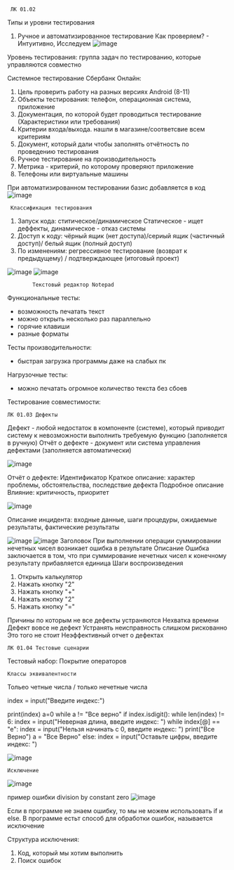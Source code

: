      ЛК 01.02
   Типы и уровни тестирования
1. Ручное и автоматизированное тестирование
Как проверяем? - Интуитивно, Исследуем
![image](https://user-images.githubusercontent.com/97594112/215049794-d181669e-35a7-4899-907c-97d0c6981ec0.png)

Уровень тестирования: группа задач по тестированию, которые управляются совместно

Системное тестирование Сбербанк Онлайн:
1. Цель проверить работу на разных версиях Android (8-11)
2. Объекты тестирования: телефон, операционная система, приложение
3. Документация, по которой будет проводиться тестирование (Характеристики или требования)
4. Критерии входа/выхода. нашли в магазине/соответсвие всем критериям
5. Документ, который дали чтобы заполнять отчётность по проведению тестирования
6. Ручное тестирование на производительность
7. Метрика - критерий, по которому проверяют приложение
8. Телефоны или виртуальные машины


При автоматизированном тестировании базис добавляется в код
![image](https://user-images.githubusercontent.com/97594112/215056683-59d210e4-f62a-40de-9231-7a13d9ac9285.png)

     Классификация тестирования
1. Запуск кода: ститическое/динамическое
Статическое - ищет деффекты, динамическое - отказ системы
2. Доступ к коду: чёрный ящик (нет доступа)/сериый ящик (частичный доступ)/ белый ящик (полный доступ)
3. По изменениям: регрессивное тестирование (возврат к предыдущему) / подтверждающее (итоговый проект) 

![image](https://user-images.githubusercontent.com/97594112/215058259-6982aee7-0f2b-4314-a6e2-74cd19bf0157.png)
![image](https://user-images.githubusercontent.com/97594112/215060968-0235edcc-c11c-4085-8ec4-1b9c803c51e9.png)

			Текстовый редактор Notepad
Функциональные тесты: 
- возможность печатать текст
- можно открыть несколько раз параллельно
- горячие клавиши
- разные форматы

Тесты производительности:
- быстрая загрузка программы даже на слабых пк

Нагрузочные тесты:
- можно печатать огромное количество текста без сбоев

Тестирование совместимости:



	ЛК 01.03 Дефекты
Дефект - любой недостаток в компоненте (системе), который приводит систему к невозможности выполнить требуемую функцию (заполняется в ручную)
Отчёт о дефекте - документ или система управления дефектами (заполняется автоматически)

![image](https://user-images.githubusercontent.com/97594112/216567074-ce0a15d9-18ce-4d79-a5e5-91ce8109ee36.png)

Отчёт о дефекте:
Идентификатор
Краткое описание: характер проблемы, обстоятельства, последствие дефекта
Подробное описание
Влияние: критичность, приоритет

![image](https://user-images.githubusercontent.com/97594112/216569711-21ffa1f5-af58-4490-ae58-3208f2a25b2c.png)

Описание инцидента: входные данные, шаги процедуры, ожидаемые результаты, фактические результаты

![image](https://user-images.githubusercontent.com/97594452/216571430-a90b98a0-6013-4401-a66f-e5028191494a.png)
![image](https://user-images.githubusercontent.com/97594452/216571751-68799922-aaee-48d7-b438-08e3e0089811.png)
Заголовок
При выполнении операции суммировании нечетных чисел возникает ошибка в результате
Описание
Ошибка заключается в том, что при суммирование нечетных чисел к конечному результату прибавляется единица
Шаги воспроизведения
1. Открыть калькулятор
2. Нажать кнопку "2"
3. Нажать кнопку "+"
4. Нажать кнопку "2"
5. Нажать кнопку "="

Причины по которым не все дефекты устраняются
Нехватка времени
Дефект вовсе не дефект
Устранять неисправность слишком рискованно
Это того не стоит
Неэффективный отчет о дефектах


	ЛК 01.04 Тестовые сценарии
Тестовый набор:
Покрытие операторов

	Классы эквивалентности
Тольео четные числа / только нечетные числа


index = input("Введите индекс:")

print(index)
a=0
while a != "Bce верно"
    if index.isdigit():
    while len(index) != 6:
    index = input("Неверная длина, введите индекс: ")
    while index[@] == "e":
        index = input("Нельзя начинать с 0, введите индекс: ")
    print("Bce Bepнo")
    a = "Bce Bepнo"
    else:
    index = input("Оставьте цифры, введите индекс: ")

![image](https://user-images.githubusercontent.com/97594112/219617590-936edafe-a9b8-4d2f-aad8-688dcce14fc5.png)


	Исключение
![image](https://user-images.githubusercontent.com/97594112/229087458-26fb26b3-4c00-408f-a430-1d7cfeb732b9.png)

пример ошибки division by constant zero
![image](https://user-images.githubusercontent.com/97594112/229087699-81389747-f39c-4924-af72-e41c3f6e92e5.png)

Если в программе не знаем ошибку, то мы не можем использовать if и else.
В программе естьт способ для обработки ошибок, называется исключение

Структура исключения:
1) Код, который мы хотим выполнить
2) Поиск ошибок




























